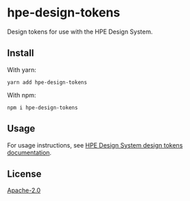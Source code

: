 # hpe-design-tokens

Design tokens for use with the HPE Design System.

## Install

With yarn:

```
yarn add hpe-design-tokens
```

With npm:

```
npm i hpe-design-tokens
```

## Usage

For usage instructions, see [HPE Design System design tokens documentation](https://design-system.hpe.design/tokens).

## License

[Apache-2.0](https://github.com/grommet/hpe-design-system/blob/design-tokens-alpha/design-tokens/LICENSE)
